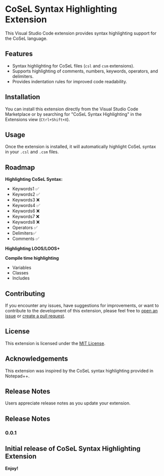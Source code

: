 # CoSeL Syntax Highlighting Extension

This Visual Studio Code extension provides syntax highlighting support for the CoSeL language.

## Features

- Syntax highlighting for CoSeL files (`csl` and `csm` extensions).
- Supports highlighting of comments, numbers, keywords, operators, and delimiters.
- Provides indentation rules for improved code readability.

## Installation

You can install this extension directly from the Visual Studio Code Marketplace or by searching for "CoSeL Syntax Highlighting" in the Extensions view (`Ctrl+Shift+X`).

## Usage

Once the extension is installed, it will automatically highlight CoSeL syntax in your `.csl` and `.csm` files.


## Roadmap

**Highlighting CoSeL Syntax:**
- Keywords1 ✅
- Keywords2 ✅
- Keywords3 ❌
- Keywords4 ✅
- Keywords6 ❌
- Keywords7 ❌
- Keywords8 ❌
- Operators ✅
- Delimiters✅
- Comments  ✅

**Highlighting LOOS/LOOS+**

**Compile time highlighting**
- Variables
- Classes
- Includes

## Contributing

If you encounter any issues, have suggestions for improvements, or want to contribute to the development of this extension, please feel free to [open an issue](https://github.com/JG03dev/CoSeL-lang/issues) or [create a pull request](https://github.com/JG03dev/CoSeL-lang/pulls).

## License

This extension is licensed under the [MIT License](LICENSE).

## Acknowledgements

This extension was inspired by the CoSeL syntax highlighting provided in Notepad++.

## Release Notes

Users appreciate release notes as you update your extension.

## Release Notes

### 0.0.1

Initial release of CoSeL Syntax Highlighting Extension
---

**Enjoy!**
